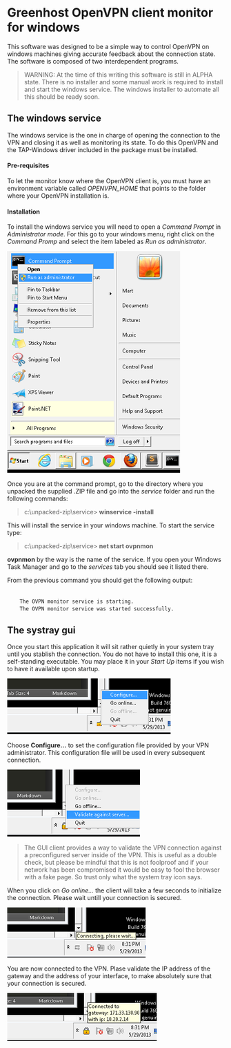 # Greenhost OpenVPN client monitor for windows

This software was designed to be a simple way to control OpenVPN on windows machines
giving accurate feedback about the connection state. The software is composed of two
interdependent programs.

> WARNING: At the time of this writing this software is still in ALPHA state.
> There is no installer and some manual work is required to install and start the 
> windows service. The windows installer to automate all this should be ready soon.

## The windows service

The windows service is the one in charge of opening the connection to the VPN and closing it as well as monitoring its state. To do this OpenVPN and the TAP-Windows driver included in the package must be installed.

#### Pre-requisites
To let the monitor know where the OpenVPN client is, you must have an environment variable called *OPENVPN_HOME* that points to the folder where your OpenVPN installation is.

#### Installation
To install the windows service you will need to open a *Command Prompt* in *Administrator mode*. For this go to your windows menu, right click on the *Command Promp* and select the item labeled as *Run as administrator*.

![illustration1](res/run_as_admin.png "Run as admin")

Once you are at the command prompt, go to the directory where you unpacked the supplied .ZIP file and go into the *service* folder and run the following commands:

> c:\unpacked-zip\service> **winservice -install**

This will install the service in your windows machine. To start the service type:

> c:\unpacked-zip\service> **net start ovpnmon**

**ovpnmon** by the way is the name of the service. If you open your Windows Task Manager and go to the *services* tab you should see it listed there.

From the previous command you should get the following output:

<code>
	The OVPN monitor service is starting.
	The OVPN monitor service was started successfully.
</code>

## The systray gui

Once you start this application it will sit rather quietly in your system tray until you stablish the connection. You do not have to install this one, it is a self-standing executable. You may place it in your *Start Up* items if you wish to have it available upon startup.

![illustration2](res/configure.png "Configure the VPN client")

Choose **Configure...** to set the configuration file provided by your VPN administrator. This configuration file will be used in every subsequent connection.

![illustration3](res/validate.png "Validate your connection against a server within the VPN network")

> The GUI client provides a way to validate the VPN connection against a preconfigured server 
> inside of the VPN. This is useful as a double check, but please be mindful that this is not 
> foolproof and if your network has been compromised it would be easy to fool the browser with a 
> fake page. So trust only what the system tray icon says.

When you click on *Go online...* the client will take a few seconds to initialize the connection. Please wait untill your connection is secured.

![illustration4](res/connecting.png "Opening the connection to the VPN takes a few seconds")

You are now connected to the VPN. Plase validate the IP address of the gateway and the address of your interface, to make absolutely sure that your connection is secured.

![illustration5](res/connected.png "You are now connected to the VPN")
